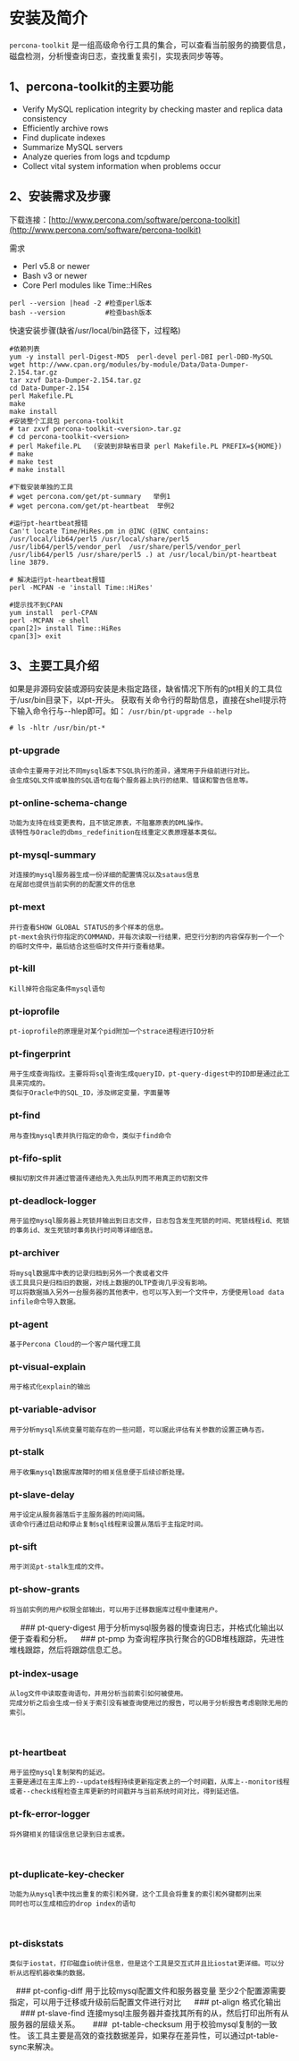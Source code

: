 # 安装及简介

`percona-toolkit` 是一组高级命令行工具的集合，可以查看当前服务的摘要信息，磁盘检测，分析慢查询日志，查找重复索引，实现表同步等等。

## 1、percona-toolkit的主要功能

- Verify MySQL replication integrity by checking master and replica data consistency
- Efficiently archive rows
- Find duplicate indexes
- Summarize MySQL servers
- Analyze queries from logs and tcpdump
- Collect vital system information when problems occur

## 2、安装需求及步骤

下载连接：[http://www.percona.com/software/percona-toolkit](http://www.percona.com/software/percona-toolkit)

需求
- Perl v5.8 or newer
- Bash v3 or newer
- Core Perl modules like Time::HiRes
```
perl --version |head -2 #检查perl版本
bash --version          #检查bash版本
```

快速安装步骤(缺省/usr/local/bin路径下，过程略)

```angular2
#依赖列表
yum -y install perl-Digest-MD5  perl-devel perl-DBI perl-DBD-MySQL
wget http://www.cpan.org/modules/by-module/Data/Data-Dumper-2.154.tar.gz
tar xzvf Data-Dumper-2.154.tar.gz
cd Data-Dumper-2.154
perl Makefile.PL
make
make install
#安装整个工具包 percona-toolkit
# tar zxvf percona-toolkit-<version>.tar.gz
# cd percona-toolkit-<version>
# perl Makefile.PL   (安装到非缺省目录 perl Makefile.PL PREFIX=${HOME})
# make
# make test
# make install

#下载安装单独的工具
# wget percona.com/get/pt-summary   举例1
# wget percona.com/get/pt-heartbeat  举例2

#运行pt-heartbeat报错
Can't locate Time/HiRes.pm in @INC (@INC contains: /usr/local/lib64/perl5 /usr/local/share/perl5 /usr/lib64/perl5/vendor_perl  /usr/share/perl5/vendor_perl /usr/lib64/perl5 /usr/share/perl5 .) at /usr/local/bin/pt-heartbeat line 3879.

# 解决运行pt-heartbeat报错
perl -MCPAN -e 'install Time::HiRes' 

#提示找不到CPAN
yum install  perl-CPAN 
perl -MCPAN -e shell 
cpan[2]> install Time::HiRes 
cpan[3]> exit 
```


## 3、主要工具介绍

如果是非源码安装或源码安装是未指定路径，缺省情况下所有的pt相关的工具位于/usr/bin目录下，以pt-开头。
获取有关命令行的帮助信息，直接在shell提示符下输入命令行与--hlep即可。如： `/usr/bin/pt-upgrade --help`

`# ls -hltr /usr/bin/pt-*`

### pt-upgrade 

    该命令主要用于对比不同mysql版本下SQL执行的差异，通常用于升级前进行对比。
    会生成SQL文件或单独的SQL语句在每个服务器上执行的结果、错误和警告信息等。 

### pt-online-schema-change

    功能为支持在线变更表构，且不锁定原表，不阻塞原表的DML操作。
    该特性与Oracle的dbms_redefinition在线重定义表原理基本类似。

### pt-mysql-summary
    
    对连接的mysql服务器生成一份详细的配置情况以及sataus信息
    在尾部也提供当前实例的的配置文件的信息
    
### pt-mext
    
    并行查看SHOW GLOBAL STATUS的多个样本的信息。
    pt-mext会执行你指定的COMMAND，并每次读取一行结果，把空行分割的内容保存到一个一个的临时文件中，最后结合这些临时文件并行查看结果。

### pt-kill
    
    Kill掉符合指定条件mysql语句
    
### pt-ioprofile

    pt-ioprofile的原理是对某个pid附加一个strace进程进行IO分析
    
### pt-fingerprint
    
    用于生成查询指纹。主要将将sql查询生成queryID，pt-query-digest中的ID即是通过此工具来完成的。
    类似于Oracle中的SQL_ID，涉及绑定变量，字面量等

### pt-find

    用与查找mysql表并执行指定的命令，类似于find命令
    
### pt-fifo-split

    模拟切割文件并通过管道传递给先入先出队列而不用真正的切割文件
    
### pt-deadlock-logger

    用于监控mysql服务器上死锁并输出到日志文件，日志包含发生死锁的时间、死锁线程id、死锁的事务id、发生死锁时事务执行时间等详细信息。
    
### pt-archiver
    
    将mysql数据库中表的记录归档到另外一个表或者文件
    该工具具只是归档旧的数据，对线上数据的OLTP查询几乎没有影响。
    可以将数据插入另外一台服务器的其他表中，也可以写入到一个文件中，方便使用load data infile命令导入数据。

### pt-agent

    基于Percona Cloud的一个客户端代理工具
    
### pt-visual-explain

    用于格式化explain的输出
    
### pt-variable-advisor
    
    用于分析mysql系统变量可能存在的一些问题，可以据此评估有关参数的设置正确与否。

### pt-stalk

    用于收集mysql数据库故障时的相关信息便于后续诊断处理。
    
### pt-slave-delay

    用于设定从服务器落后于主服务器的时间间隔。
    该命令行通过启动和停止复制sql线程来设置从落后于主指定时间。
    
### pt-sift

    用于浏览pt-stalk生成的文件。
    
### pt-show-grants
    将当前实例的用户权限全部输出，可以用于迁移数据库过程中重建用户。
    
### pt-query-digest
    用于分析mysql服务器的慢查询日志，并格式化输出以便于查看和分析。
  
### pt-pmp
    为查询程序执行聚合的GDB堆栈跟踪，先进性堆栈跟踪，然后将跟踪信息汇总。 
    
### pt-index-usage
    从log文件中读取查询语句，并用分析当前索引如何被使用。
    完成分析之后会生成一份关于索引没有被查询使用过的报告，可以用于分析报告考虑剔除无用的索引。
    
### pt-heartbeat
    用于监控mysql复制架构的延迟。
    主要是通过在主库上的--update线程持续更新指定表上的一个时间戳，从库上--monitor线程或者--check线程检查主库更新的时间戳并与当前系统时间对比，得到延迟值。

### pt-fk-error-logger
    将外键相关的错误信息记录到日志或表。
  
### pt-duplicate-key-checker 
    功能为从mysql表中找出重复的索引和外键，这个工具会将重复的索引和外键都列出来
    同时也可以生成相应的drop index的语句
     
### pt-diskstats
    类似于iostat，打印磁盘io统计信息，但是这个工具是交互式并且比iostat更详细。可以分析从远程机器收集的数据。
  
### pt-config-diff
    用于比较mysql配置文件和服务器变量
    至少2个配置源需要指定，可以用于迁移或升级前后配置文件进行对比
    
### pt-align
    格式化输出
    
### pt-slave-find
    连接mysql主服务器并查找其所有的从，然后打印出所有从服务器的层级关系。
    
###  pt-table-checksum
    用于校验mysql复制的一致性。
    该工具主要是高效的查找数据差异，如果存在差异性，可以通过pt-table-sync来解决。

    
    
    
    
    
    
    
    





